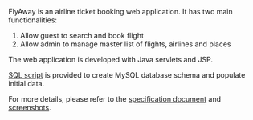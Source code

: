 FlyAway is an airline ticket booking web application. It has two main functionalities:  
1. Allow guest to search and book flight
2. Allow admin to manage master list of flights, airlines and places

The web application is developed with Java servlets and JSP.  
  
[SQL script](https://github.com/yokekhei/simplilearn_fsd_projects/blob/master/Phase-2/flyAway/src/main/resources/flyaway.sql) is provided to create MySQL database schema and populate initial data.  
  
For more details, please refer to the [specification document](https://docs.google.com/document/d/1unn9Q1g8tSnU983SJ9Ze3DedAJca3EnWRpSPYAc3ONI/edit?usp=sharing) and [screenshots](https://docs.google.com/document/d/1pL2gC8gQOXXEtkDiEOlsnL9yR8t-Zt-50ypbBhoYaTI/edit?usp=sharing).
